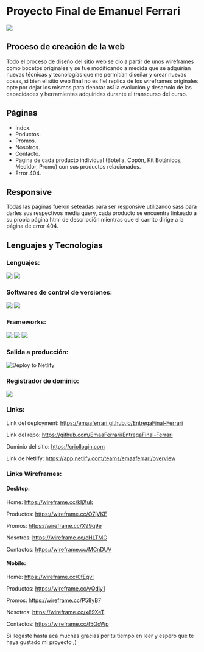# Proyecto Final de Emanuel Ferrari

![](https://criollogin.com/img/CriolloLogo.jpeg)

## Proceso de creación de la web

Todo el proceso de diseño del sitio web se dio a partir de unos wireframes como bocetos originales y se fue modificando a medida que se adquirían nuevas técnicas y tecnologías que me permitían diseñar y crear nuevas cosas, si bien el sitio web final no es fiel replica de los wireframes originales opte por dejar los mismos para denotar así la evolución y desarrolo de las capacidades y herramientas adquiridas durante el transcurso del curso.

## Páginas

- Index.
- Poductos.
- Promos.
- Nosotros.
- Contacto.
- Pagina de cada producto individual (Botella, Copón, Kit Botánicos, Medidor, Promo) con sus  productos relacionados.
- Error 404.

## Responsive

Todas las páginas fueron seteadas para ser responsive utilizando sass para darles sus respectivos media query, cada producto se encuentra linkeado a su propia página html de descripción mientras que el carrito dirige a la página de error 404.

## Lenguajes y Tecnologías

### Lenguajes:
![](https://camo.githubusercontent.com/d63d473e728e20a286d22bb2226a7bf45a2b9ac6c72c59c0e61e9730bfe4168c/68747470733a2f2f696d672e736869656c64732e696f2f62616467652f48544d4c352d4533344632363f7374796c653d666f722d7468652d6261646765266c6f676f3d68746d6c35266c6f676f436f6c6f723d7768697465)  ![](https://camo.githubusercontent.com/3a0f693cfa032ea4404e8e02d485599bd0d192282b921026e89d271aaa3d7565/68747470733a2f2f696d672e736869656c64732e696f2f62616467652f435353332d3135373242363f7374796c653d666f722d7468652d6261646765266c6f676f3d63737333266c6f676f436f6c6f723d7768697465)

### Softwares de control de versiones:
![](https://camo.githubusercontent.com/fbc3df79ffe1a99e482b154b29262ecbb10d6ee4ed22faa82683aa653d72c4e1/68747470733a2f2f696d672e736869656c64732e696f2f62616467652f4769744875622d3130303030303f7374796c653d666f722d7468652d6261646765266c6f676f3d676974687562266c6f676f436f6c6f723d7768697465)  ![](https://camo.githubusercontent.com/6e8d78b044d638f65e169b344b83e0eb0af52f51da98d0881abda6c69895a561/68747470733a2f2f696d672e736869656c64732e696f2f62616467652f47697448756225323050616765732d3232323232323f7374796c653d666f722d7468652d6261646765266c6f676f3d4769744875622532305061676573266c6f676f436f6c6f723d7768697465)

### Frameworks:
![](https://camo.githubusercontent.com/b13ed67c809178963ce9d538175b02649800772be1ce0cb02da5879e5614e236/68747470733a2f2f696d672e736869656c64732e696f2f62616467652f426f6f7473747261702d3536334437433f7374796c653d666f722d7468652d6261646765266c6f676f3d626f6f747374726170266c6f676f436f6c6f723d7768697465)  ![](https://camo.githubusercontent.com/8849f369ac031cc842a4ab4248c7f7db6a4b593cad1f2d1c01d3aeb6f0f8dca7/68747470733a2f2f696d672e736869656c64732e696f2f62616467652f536173732d4343363639393f7374796c653d666f722d7468652d6261646765266c6f676f3d73617373266c6f676f436f6c6f723d7768697465)  ![](https://camo.githubusercontent.com/a1eae878fdd3d1c1b687992ca74e5cac85f4b68e60a6efaa7bc8dc9883b71229/68747470733a2f2f696d672e736869656c64732e696f2f62616467652f4e6f64652e6a732d3333393933333f7374796c653d666f722d7468652d6261646765266c6f676f3d6e6f6465646f746a73266c6f676f436f6c6f723d7768697465)

### Salida a producción:
![Deploy to Netlify](https://www.netlify.com/img/deploy/button.svg)

### Registrador de dominio:
![](https://upload.wikimedia.org/wikipedia/commons/thumb/f/fa/GoDaddy_logo.svg/1280px-GoDaddy_logo.svg.png)

### Links:
Link del deployment: https://emaaferrari.github.io/EntregaFinal-Ferrari

Link del repo: https://github.com/EmaaFerrari/EntregaFinal-Ferrari

Dominio del sitio: https://criollogin.com

Link de Netlify: https://app.netlify.com/teams/emaaferrari/overview

### Links Wireframes:

#### Desktop:

Home: https://wireframe.cc/kIjXuk

Productos:  https://wireframe.cc/O7jVKE

Promos: https://wireframe.cc/X99q9e

Nosotros: https://wireframe.cc/cHLTMG

Contactos: https://wireframe.cc/MCnDUV

#### Mobile:

Home: https://wireframe.cc/0fEgvI

Productos: https://wireframe.cc/yQdiy1

Promos: https://wireframe.cc/P58yB7

Nosotros: https://wireframe.cc/x89XeT

Contactos: https://wireframe.cc/f5QoWp

Si llegaste hasta acá muchas gracias por tu tiempo en leer y espero que te haya gustado mi proyecto ;)
